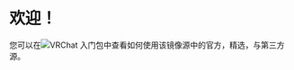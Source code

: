 # 欢迎！
您可以在![ VRChat 入门包](https://docs.qq.com/aio/DQlVwTlZPckZPT050?p=FZ2a1bDeoF5HQx5pduXmb4)中查看如何使用该镜像源中的官方，精选，与第三方源。